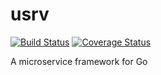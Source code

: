 # usrv
[![Build Status](https://drone.io/github.com/achilleasa/usrv/status.png)](https://drone.io/github.com/achilleasa/usrv/latest)
[![Coverage Status](https://coveralls.io/repos/github/achilleasa/usrv/badge.svg)](https://coveralls.io/github/achilleasa/usrv)

A microservice framework for Go
